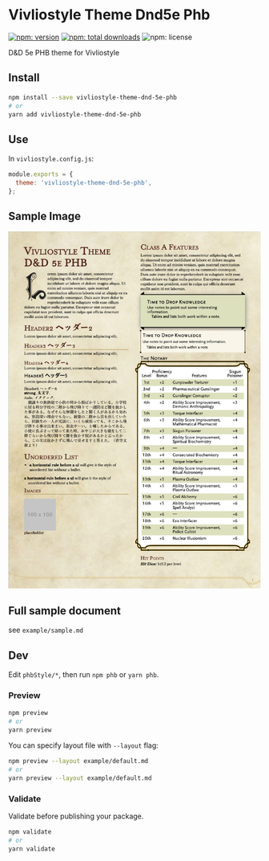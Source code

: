 # Vivliostyle Theme Dnd5e Phb

[![npm: version](https://flat.badgen.net/npm/v/vivliostyle-theme-dnd-5e-phb)](https://npmjs.com/package/vivliostyle-theme-dnd-5e-phb)
[![npm: total downloads](https://flat.badgen.net/npm/dt/vivliostyle-theme-dnd-5e-phb)](https://npmjs.com/package/vivliostyle-theme-dnd-5e-phb)
![npm: license](https://flat.badgen.net/npm/license/vivliostyle-theme-dnd-5e-phb)

D&D 5e PHB theme for Vivliostyle

## Install

```bash
npm install --save vivliostyle-theme-dnd-5e-phb
# or
yarn add vivliostyle-theme-dnd-5e-phb
```

## Use

In `vivliostyle.config.js`:

```js
module.exports = {
  theme: 'vivliostyle-theme-dnd-5e-phb',
};
```

## Sample Image
![Sample Image](example/sample.png)

## Full sample document

see `example/sample.md`

## Dev
Edit `phbStyle/*`, then run `npm phb` or `yarn phb`.

### Preview
```bash
npm preview
# or
yarn preview
```

You can specify layout file with `--layout` flag:

```bash
npm preview --layout example/default.md
# or
yarn preview --layout example/default.md
```

### Validate
Validate before publishing your package.
```bash
npm validate
# or
yarn validate
```


